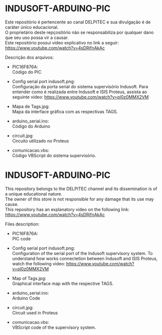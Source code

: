 # INDUSOFT-ARDUINO-PIC ############################################################################################################
Este repositório é pertencente ao canal DELPITEC e sua divulgação é de caráter único educacional.<br/>
O proprietário deste repçositório não se responsabiliza por qualquer dano que seu uso possa vir a causar.<br/>
Este repositório possui vídeo explicativo no link a seguir: https://www.youtube.com/watch?v=4sDRjfnAkAc<br/>

Descrição dos arquivos:<br/>

- PIC16F876A:<br/>
Código do PIC

- Config serial port indusoft.png:<br/>
Configuração da porta serial do sistema supervisório Indusoft.
Para entender como é realizada entre Indusoft e ISIS Proteus, assista ao seguinte video:
https://www.youtube.com/watch?v=pl0z0MMX2VM

- Mapa de Tags.jpg:<br/>
Mapa da interface gráfica com as respectivas TAGS.

- arduino_serial.ino:<br/>
Código do Arduino

- circuit.jpg:<br/>
Circuito utilizado no Proteus

- comunicacao.vbs:<br/>
Código VBScript do sistema supervisório.



# INDUSOFT-ARDUINO-PIC ############################################################################################################
This repository belongs to the DELPITEC channel and its dissemination is of a unique educational nature.<br/>
The owner of this store is not responsible for any damage that its use may cause.<br/>
This repository has an explanatory video on the following link: https://www.youtube.com/watch?v=4sDRjfnAkAc<br/>

Files description:<br/>

- PIC16F876A:<br/>
PIC code

- Config serial port indusoft.png:<br/>
Configuration of the serial port of the Indusoft supervisory system.
To understand how works connectetion between Indusoft and ISIS Proteus, watch the following video:
https://www.youtube.com/watch?v=pl0z0MMX2VM

- Map of Tags.jpg:<br/>
Graphical interface map with the respective TAGS.

- arduino_serial.ino:<br/>
Arduino Code

- circuit.jpg:<br/>
Circuit used in Proteus

- comunicacao.vbs:<br/>
VBScript code of the supervisory system.


